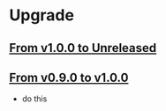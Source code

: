 # Upgrade

## [From v1.0.0 to Unreleased]

## [From v0.9.0 to v1.0.0]

- do this


[From v1.0.0 to Unreleased]: https://github.com/shopsys/shopsys/compare/v1.0.0...HEAD
[From v0.9.0 to v1.0.0]: https://github.com/shopsys/shopsys/compare/v0.9.0...v1.0.0
